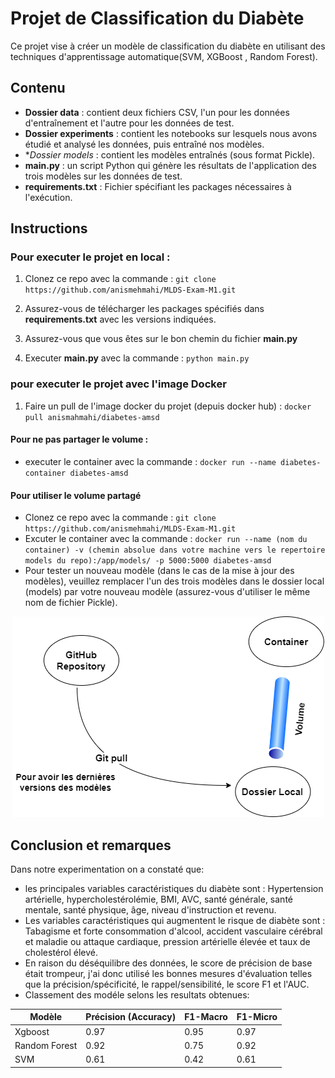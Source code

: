 # Projet de Classification du Diabète

Ce projet vise à créer un modèle de classification du diabète en utilisant des techniques d'apprentissage automatique(SVM, XGBoost , Random Forest). 


## Contenu


- **Dossier data** : contient deux fichiers CSV, l'un pour les données d'entraînement et l'autre pour les données de test.
- **Dossier experiments** : contient les notebooks sur lesquels nous avons étudié et analysé les données, puis entraîné nos modèles.
- **Dossier models* : contient les modèles entraînés (sous format Pickle).
- **main.py** : un script Python qui génère les résultats de l'application des trois modèles sur les données de test.
- **requirements.txt**  : Fichier spécifiant les packages nécessaires à l'exécution.
 
## Instructions

### Pour executer le projet en local :
1. Clonez ce repo avec la commande :  `git clone https://github.com/anismehmahi/MLDS-Exam-M1.git`
2. Assurez-vous de télécharger les packages spécifiés dans **requirements.txt** avec les versions indiquées.
3. Assurez-vous que vous êtes sur le bon chemin du fichier **main.py**

4. Executer **main.py** avec la commande : `python main.py`

### pour executer le projet avec l'image Docker

1. Faire un pull de l'image docker du projet (depuis docker hub) :  `docker pull anismahmahi/diabetes-amsd`

#### Pour ne pas  partager le volume : 

- executer le container avec la commande : `docker run --name diabetes-container diabetes-amsd`
#### Pour utiliser le volume partagé 
- Clonez ce repo avec la commande :  `git clone https://github.com/anismehmahi/MLDS-Exam-M1.git`
- Excuter le container avec la commande : `docker run --name (nom du container) -v (chemin absolue dans votre machine vers le repertoire models du repo):/app/models/ -p 5000:5000 diabetes-amsd`
- Pour tester un nouveau modèle (dans le cas de la mise à jour des modèles), veuillez remplacer l'un des trois modèles dans le dossier local (models) par votre nouveau modèle (assurez-vous d'utiliser le même nom de fichier Pickle).


<p align="center">
  <img src="https://github.com/anismehmahi/MLDS-Exam-M1/blob/main/volume-svg.drawio.png" alt="Fonctionnement du Volume Docker">
</p>


## Conclusion et remarques
Dans notre experimentation on a constaté que:
   - les principales variables caractéristiques du diabète sont : Hypertension artérielle, hypercholestérolémie, BMI, AVC, santé générale, santé mentale, santé physique, âge, niveau d'instruction et revenu.
   - Les variables caractéristiques qui augmentent le risque de diabète sont : Tabagisme et forte consommation d'alcool, accident vasculaire cérébral et maladie ou attaque cardiaque, pression artérielle élevée et taux de cholestérol élevé.
   - En raison du déséquilibre des données, le score de précision de base était trompeur, j'ai donc utilisé les bonnes mesures d'évaluation telles que la précision/spécificité, le rappel/sensibilité, le score F1 et l'AUC.
   - Classement des modéle selons les resultats obtenues:
<p align="center">

     
| Modèle         | Précision (Accuracy) | F1-Macro | F1-Micro |
| -------------- | -------------------- | -------- | -------- |
| Xgboost        | 0.97                 | 0.95     | 0.97     |
| Random Forest  | 0.92                 | 0.75     | 0.92     |
| SVM            | 0.61                 | 0.42     | 0.61     |

</p>


